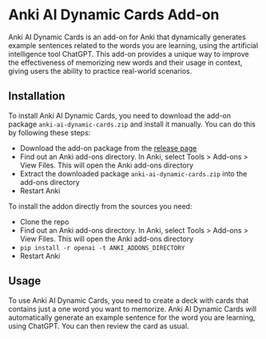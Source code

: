 # Anki AI Dynamic Cards Add-on
Anki AI Dynamic Cards is an add-on for Anki that dynamically generates example sentences related to the words you are learning, using the artificial intelligence tool ChatGPT. This add-on provides a unique way to improve the effectiveness of memorizing new words and their usage in context, giving users the ability to practice real-world scenarios.

## Installation
To install Anki AI Dynamic Cards, you need to download the add-on package `anki-ai-dynamic-cards.zip` and install it manually. You can do this by following these steps:
- Download the add-on package from the [release page](https://github.com/AleksandrFurmenkovOfficial/anki-ai-dynamic-cards/releases/tag/v1)
- Find out an Anki add-ons directory. In Anki, select Tools > Add-ons > View Files. This will open the Anki add-ons directory
- Extract the downloaded package `anki-ai-dynamic-cards.zip` into the add-ons directory
- Restart Anki

To install the addon directly from the sources you need:
- Clone the repo
- Find out an Anki add-ons directory. In Anki, select Tools > Add-ons > View Files. This will open the Anki add-ons directory
- `pip install -r openai -t ANKI_ADDONS_DIRECTORY`
- Restart Anki

## Usage
To use Anki AI Dynamic Cards, you need to create a deck with cards that contains just a one word you want to memorize. Anki AI Dynamic Cards will automatically generate an example sentence for the word you are learning, using ChatGPT. You can then review the card as usual.

